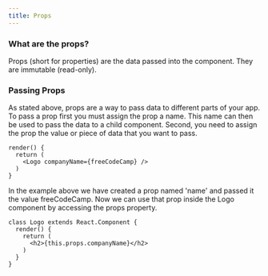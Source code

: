 ```yaml
---
title: Props
---
```

### What are the props?
Props (short for properties) are the data passed into the component. They are immutable (read-only).

### Passing Props
As stated above, props are a way to pass data to different parts of your app. To pass a prop first you must assign the prop a name. This name can then be used to pass the data to a child component. Second, you need to assign the prop the value or piece of data that you want to pass.

```
render() {
  return (
    <Logo companyName={freeCodeCamp} />
  )
}
```
In the example above we have created a prop named 'name' and passed it the value freeCodeCamp. Now we can use that prop inside the Logo component by accessing the props property.

```
class Logo extends React.Component {
  render() {
    return (
      <h2>{this.props.companyName}</h2>
    )
  }
}
```
